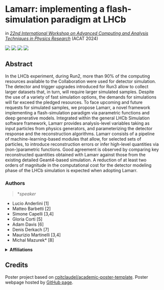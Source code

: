 # Lamarr: implementing a flash-simulation paradigm at LHCb

in [*22nd International Workshop on Advanced Computing and Analysis Techniques in Physics Research*](https://indico.cern.ch/event/1330797) (ACAT 2024)

[![](https://img.shields.io/badge/indico-event-c89e6c?style=flat&logoColor=white)](https://indico.cern.ch/event/1330797)
[![](https://img.shields.io/badge/indico-contribution-087cfc?style=flat&logoColor=white)](https://indico.cern.ch/event/1330797/contributions/5796635)
[![](https://img.shields.io/badge/HTML-poster-E34F26?style=flat&logo=HTML5&logoColor=white)](https://lamarrsim.github.io/poster-acat2024-lamarr/poster.html)
[![](https://img.shields.io/badge/PDF-poster-EC1C24?style=flat&logo=Adobe%20Acrobat%20Reader&logoColor=white)](https://indico.cern.ch/event/1330797/contributions/5796635/attachments/2816439/4916971/lamarr_poster_acat2024.pdf)
<!--
[![](https://img.shields.io/badge/arXiv-2303.11428-B31B1B?style=flat&logoColor=white)](https://arxiv.org/abs/2303.11428)
[![](https://img.shields.io/badge/J%20Phys:%20Conf%20Ser-(1525)012097-236fb5?style=flat&logoColor=white)](https://dx.doi.org/10.1088/1742-6596/1525/1/012097)
[![](https://img.shields.io/badge/PoS-(CompTools2021)034-78a434?style=flat&logoColor=white)](https://pos.sissa.it/409/034)
-->

## Abstract

In the LHCb experiment, during Run2, more than 90% of the computing resources available to the Collaboration were used for detector simulation. The detector and trigger upgrades introduced for Run3 allow to collect larger datasets that, in turn, will require larger simulated samples. Despite the use of a variety of fast simulation options, the demands for simulations will far exceed the pledged resources. 
To face upcoming and future requests for simulated samples, we propose Lamarr, a novel framework implementing a flash-simulation paradigm via parametric functions and deep generative models.
Integrated within the general LHCb Simulation software framework, Lamarr provides analysis-level variables taking as input particles from physics generators, and parameterizing the detector response and the reconstruction algorithms. Lamarr consists of a pipeline of machine-learning-based modules that allow, for selected sets of particles, to introduce reconstruction errors or infer high-level quantities via (non-)parametric functions.
Good agreement is observed by comparing key reconstructed quantities obtained with Lamarr against those from the existing detailed Geant4-based simulation. A reduction of at least two orders of magnitude in the computational cost for the detector modeling phase of the LHCb simulation is expected when adopting Lamarr.

### Authors

> *_speaker_

- Lucio Anderlini [1]
- Matteo Barbetti [2]
- Simone Capelli [3,4]
- Gloria Corti [5]
- Adam Davis [6]
- Denis Derkach [7]
- Maurizio Martinelli [3,4]
- Michal Mazurek* [8]

<details>
  <summary><b>Affiliations</b></summary>
  <ol type="1">
    <li>Istituto Nazionale di Fisica Nucleare (INFN), Sezione di Firenze, Italy</li>
    <li>Istituto Nazionale di Fisica Nucleare (INFN), CNAF, Italy</li>
    <li>Istituto Nazionale di Fisica Nucleare (INFN), Sezione di Milano-Bicocca, Italy</li>
    <li>Department of Physics, University of Milano-Bicocca, Italy</li>
    <li>European Organization for Nuclear Research (CERN), Switzerland</li>
    <li>Department of Physics and Astronomy, University of Manchester, United Kingdom</li>
    <li>Faculty of Computer Science, HSE University, Russia</li>
    <li>National Centre for Nuclear Research (NCBJ), Poland</li>
  </ol>
</details>

## Credits

Poster project based on [cpitclaudel/academic-poster-template](https://github.com/cpitclaudel/academic-poster-template). Poster webpage hosted by [GitHub page](https://pages.github.com).
